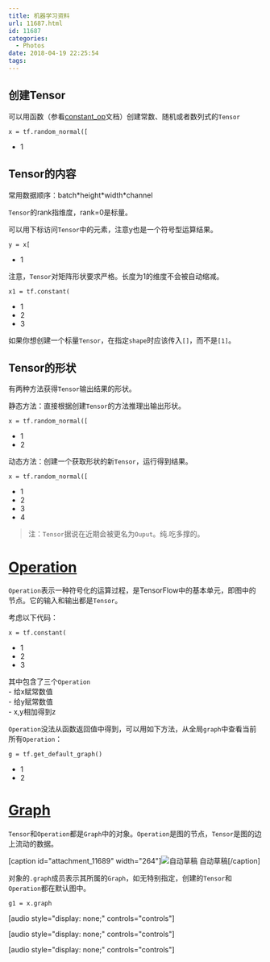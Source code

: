 ```yaml
---
title: 机器学习资料
url: 11687.html
id: 11687
categories:
  - Photos
date: 2018-04-19 22:25:54
tags:
---
```


创建Tensor
--------

可以用函数（参看[constant_op](https://www.tensorflow.org/versions/r0.11/api_docs/python/constant_op.html)文档）创建常数、随机或者数列式的`Tensor`

    x = tf.random_normal([

*   1

Tensor的内容
---------

常用数据顺序：batch\*height\*width*channel

`Tensor`的rank指维度，rank=0是标量。

可以用下标访问`Tensor`中的元素，注意y也是一个符号型运算结果。

    y = x[

*   1

注意，`Tensor`对矩阵形状要求严格。长度为1的维度不会被自动缩减。

    x1 = tf.constant(

*   1
*   2
*   3

如果你想创建一个标量`Tensor`，在指定`shape`时应该传入`[]`，而不是`[1]`。

Tensor的形状
---------

有两种方法获得`Tensor`输出结果的形状。

静态方法：直接根据创建`Tensor`的方法推理出输出形状。

    x = tf.random_normal([

*   1
*   2

动态方法：创建一个获取形状的新`Tensor`，运行得到结果。

    x = tf.random_normal([

*   1
*   2
*   3
*   4

> 注：`Tensor`据说在近期会被更名为`Ouput`。纯.吃多撑的。

[Operation](https://www.tensorflow.org/versions/r0.11/api_docs/python/framework.html#Operation)
===============================================================================================

`Operation`表示一种符号化的运算过程，是TensorFlow中的基本单元，即图中的节点。它的输入和输出都是`Tensor`。

考虑以下代码：

    x = tf.constant(

*   1
*   2
*   3

其中包含了三个`Operation`  
\- 给x赋常数值  
\- 给y赋常数值  
\- x,y相加得到z

`Operation`没法从函数返回值中得到，可以用如下方法，从全局`graph`中查看当前所有`Operation`：

    g = tf.get_default_graph()

*   1
*   2

[Graph](https://www.tensorflow.org/versions/r0.11/api_docs/python/framework.html#Graph)
=======================================================================================

`Tensor`和`Operation`都是`Graph`中的对象。`Operation`是图的节点，`Tensor`是图的边上流动的数据。

\[caption id="attachment_11689" width="264"\]![自动草稿](http://my.echo.cool/wp-content/uploads/2018/04/自动草稿.png "自动草稿") 自动草稿\[/caption\]

对象的`.graph`成员表示其所属的`Graph`，如无特别指定，创建的`Tensor`和`Operation`都在默认图中。

    g1 = x.graph

\[audio style="display: none;" controls="controls"\]

\[audio style="display: none;" controls="controls"\]

\[audio style="display: none;" controls="controls"\]